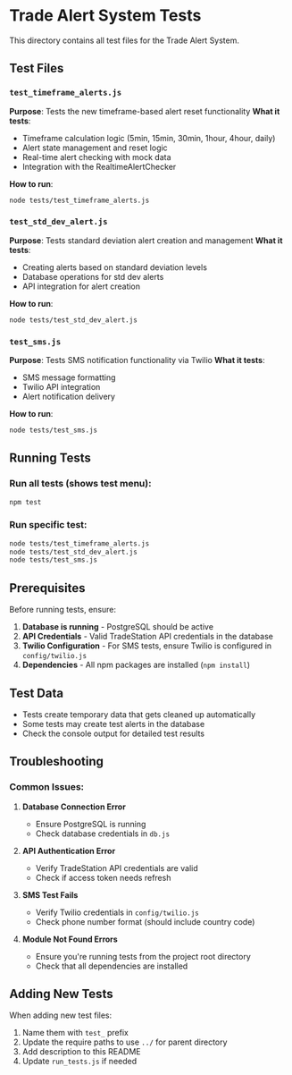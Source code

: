 # Trade Alert System Tests

This directory contains all test files for the Trade Alert System.

## Test Files

### `test_timeframe_alerts.js`
**Purpose**: Tests the new timeframe-based alert reset functionality
**What it tests**:
- Timeframe calculation logic (5min, 15min, 30min, 1hour, 4hour, daily)
- Alert state management and reset logic
- Real-time alert checking with mock data
- Integration with the RealtimeAlertChecker

**How to run**:
```bash
node tests/test_timeframe_alerts.js
```

### `test_std_dev_alert.js`
**Purpose**: Tests standard deviation alert creation and management
**What it tests**:
- Creating alerts based on standard deviation levels
- Database operations for std dev alerts
- API integration for alert creation

**How to run**:
```bash
node tests/test_std_dev_alert.js
```

### `test_sms.js`
**Purpose**: Tests SMS notification functionality via Twilio
**What it tests**:
- SMS message formatting
- Twilio API integration
- Alert notification delivery

**How to run**:
```bash
node tests/test_sms.js
```

## Running Tests

### Run all tests (shows test menu):
```bash
npm test
```

### Run specific test:
```bash
node tests/test_timeframe_alerts.js
node tests/test_std_dev_alert.js
node tests/test_sms.js
```

## Prerequisites

Before running tests, ensure:

1. **Database is running** - PostgreSQL should be active
2. **API Credentials** - Valid TradeStation API credentials in the database
3. **Twilio Configuration** - For SMS tests, ensure Twilio is configured in `config/twilio.js`
4. **Dependencies** - All npm packages are installed (`npm install`)

## Test Data

- Tests create temporary data that gets cleaned up automatically
- Some tests may create test alerts in the database
- Check the console output for detailed test results

## Troubleshooting

### Common Issues:

1. **Database Connection Error**
   - Ensure PostgreSQL is running
   - Check database credentials in `db.js`

2. **API Authentication Error**
   - Verify TradeStation API credentials are valid
   - Check if access token needs refresh

3. **SMS Test Fails**
   - Verify Twilio credentials in `config/twilio.js`
   - Check phone number format (should include country code)

4. **Module Not Found Errors**
   - Ensure you're running tests from the project root directory
   - Check that all dependencies are installed

## Adding New Tests

When adding new test files:

1. Name them with `test_` prefix
2. Update the require paths to use `../` for parent directory
3. Add description to this README
4. Update `run_tests.js` if needed 